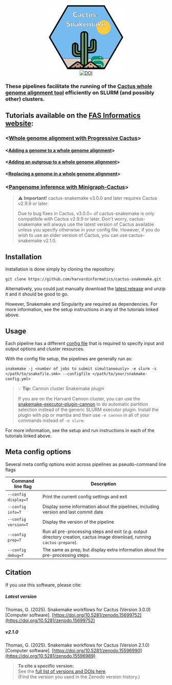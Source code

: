 <div align="center">
  <img src="https://github.com/harvardinformatics/cactus-snakemake/blob/main/etc/logo/cactus-snakemake-hex.png" style="height: 200px;"/>
</div>

<div align="center">
  <a href="https://doi.org/10.5281/zenodo.15699752"><img src="https://zenodo.org/badge/DOI/10.5281/zenodo.15699752.svg" alt="DOI"></a>
</div>

### These pipelines facilitate the running of the [Cactus whole genome alignment tool](https://github.com/ComparativeGenomicsToolkit/cactus) efficiently on SLURM (and possibly other) clusters.

## Tutorials available on the [FAS Informatics website](https://informatics.fas.harvard.edu/):

### <[Whole genome alignment with Progressive Cactus](https://informatics.fas.harvard.edu/resources/Tutorials/whole-genome-alignment-cactus/)>

#### <[Adding a genome to a whole genome alignment](https://informatics.fas.harvard.edu/resources/Tutorials/add-to-whole-genome-alignment-cactus/)>

#### <[Adding an outgroup to a whole genome alignment](https://informatics.fas.harvard.edu/resources/Tutorials/add-outgroup-to-whole-genome-alignment-cactus/)>

#### <[Replacing a genome in a whole genome alignment](https://informatics.fas.harvard.edu/resources/Tutorials/replace-genome-whole-genome-alignment-cactus/)>

### <[Pangenome inference with Minigraph-Cactus](https://informatics.fas.harvard.edu/resources/Tutorials/pangenome-cactus-minigraph/)>

> ⚠️ **Important!** cactus-snakemake v3.0.0 and later requires Cactus v2.9.9 or later. 
>
> Due to bug fixes in Cactus, v3.0.0+ of cactus-snakemake is only compatibile with Cactus v2.9.9 or later. Don't worry, cactus-snakemake will always use the latest version of Cactus available unless you specify otherwise in your config file. However, if you do wish to use an older version of Cactus, you can use cactus-snakemake v2.1.0.

## Installation

Installation is done simply by cloning the repository:

```{bash}
git clone https://github.com/harvardinformatics/cactus-snakemake.git
```

Alternatively, you could just manually download the [latest release](https://github.com/harvardinformatics/cactus-snakemake/releases/latest) and unzip it and it should be good to go.

However, Snakemake and Singularity are required as dependencies. For more information, see the setup instructions in any of the tutorials linked above.

## Usage

Each pipeline has a different [config file](config-templates/) that is required to specify input and output options and cluster resources.

With the config file setup, the pipelines are generally run as:

```{bash}
snakemake -j <number of jobs to submit simultaneously> -e slurm -s </path/to/snakefile.smk> --configfile </path/to/your/snakmake-config.yml>
```


> 💡 **Tip:** Cannon cluster Snakemake plugin
>
> If you are on the Harvard Cannon cluster, you can use the [snakemake-executor-plugin-cannon](https://github.com/harvardinformatics/snakemake-executor-plugin-cannon) to do automatic partition selection instead of the generic SLURM executor plugin. Install the plugin with pip or mamba and then use `-e cannon` in all of your commands instead of `-e slurm`.


For more information, see the setup and run instructions in each of the tutorials linked above.

## Meta config options

Several meta config options exist across pipelines as pseudo-command line flags

| Command line flag    | Description |
| -------------------- | ----------- |
| `--config display=T` | Print the current config settings and exit |
| `--config info=T`    | Display some information about the pipelines, including version and last commit date |
| `--config version=T` | Display the version of the pipeline |
| `--config prep=T`    | Run all pre-processing steps and exit (*e.g.* output directory creation, cactus image download, running `cactus-prepare`). |
| `--config debug=T`   | The same as prep, but display extra information about the pre-processing steps. |

## Citation

If you use this software, please cite:

##### Latest version

Thomas, G. (2025). Snakemake workflows for Cactus (Version 3.0.0) [Computer software]. 
[https://doi.org/10.5281/zenodo.15699752](https://doi.org/10.5281/zenodo.15699752)

##### v2.1.0

Thomas, G. (2025). Snakemake workflows for Cactus (Version 2.1.0) [Computer software]. 
[https://doi.org/10.5281/zenodo.15596990](https://doi.org/10.5281/zenodo.15596989)

> **To cite a specific version:**  
> See the [full list of versions and DOIs here](https://zenodo.org/records/15596990).  
> (Find the version you used in the Zenodo version history.)
